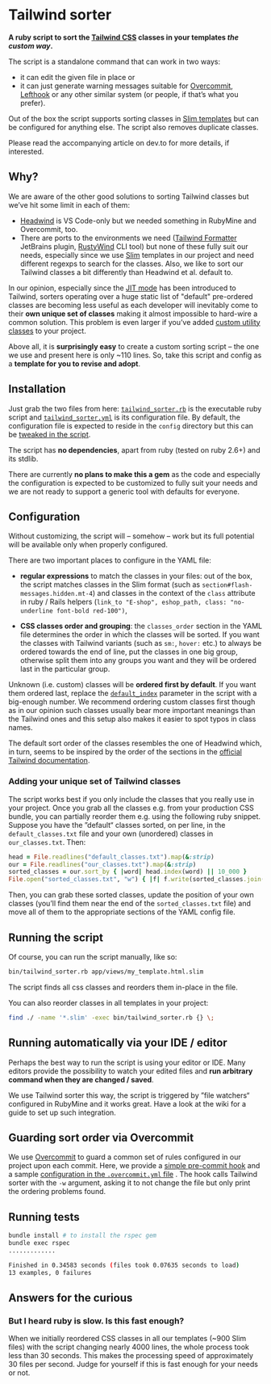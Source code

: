 # Tailwind sorter

**A ruby script to sort the [Tailwind CSS](https://tailwindcss.com) classes in your templates _the custom way_.**

The script is a standalone command that can work in two ways:

- it can edit the given file in place or
- it can just generate warning messages suitable for [Overcommit](https://github.com/sds/overcommit),
  [Lefthook](https://github.com/evilmartians/lefthook) or any other similar system (or people, if that’s what you
  prefer).

Out of the box the script supports sorting classes in [Slim templates](http://slim-lang.com/) but can be configured for
anything else. The script also removes duplicate classes.

Please read the accompanying article on dev.to for more details, if interested.

## Why?

We are aware of the other good solutions to sorting Tailwind classes but we’ve hit some limit in each of them:

- [Headwind](https://github.com/heybourn/headwind) is VS Code-only but we needed something in RubyMine and Overcommit,
  too.
- There are ports to the environments we need
  ([Tailwind Formatter](https://plugins.jetbrains.com/plugin/13376-tailwind-formatter/) JetBrains plugin,
  [RustyWind](https://github.com/avencera/rustywind) CLI tool) but none of these fully suit our needs, especially since
  we use [Slim](http://slim-lang.com/) templates in our project and need different regexps to search for the classes.
  Also, we like to sort our Tailwind classes a bit differently than Headwind et al. default to.

In our opinion, especially since the [JIT mode](https://tailwindcss.com/docs/just-in-time-mode) has been introduced to
Tailwind, sorters operating over a huge static list of "default" pre-ordered classes are becoming less useful as each
developer will inevitably come to their **own unique set of classes** making it almost impossible to hard-wire a common
solution. This problem is even larger if you’ve added
[custom utility classes](https://tailwindcss.com/docs/adding-new-utilities) to your project.

Above all, it is **surprisingly easy** to create a custom sorting script – the one we use and present here is only
~110 lines. So, take this script and config as a **template for you to revise and adopt**.

## Installation

Just grab the two files from
here: [`tailwind_sorter.rb`](https://github.com/NejRemeslnici/tailwind-sorter/blob/main/bin/tailwind_sorter.rb) is the
executable ruby script
and [`tailwind_sorter.yml`](https://github.com/NejRemeslnici/tailwind-sorter/blob/main/config/tailwind_sorter.yml) is
its configuration file. By default, the configuration file is expected to reside in the `config` directory but this can
be [tweaked in the script](https://github.com/NejRemeslnici/tailwind-sorter/blob/main/bin/tailwind_sorter.rb#L94).

The script has **no dependencies**, apart from ruby (tested on ruby 2.6+) and its stdlib.

There are currently **no plans to make this a gem** as the code and especially the configuration is expected to be
customized to fully suit your needs and we are not ready to support a generic tool with defaults for everyone.

## Configuration

Without customizing, the script will – somehow – work but its full potential will be available only when properly
configured.

There are two important places to configure in the YAML file:

- **regular expressions** to match the classes in your files: out of the box, the script matches classes in the Slim
  format (such as `section#flash-messages.hidden.mt-4`) and classes in the context of the `class` attribute in ruby /
  Rails helpers (`link_to "E-shop", eshop_path, class: "no-underline font-bold red-100")`,

- **CSS classes order and grouping**: the `classes_order` section in the YAML file determines the order in which the
  classes will be sorted. If you want the classes with Tailwind variants (such as `sm:`, `hover:` etc.) to always be
  ordered towards the end of line, put the classes in one big group, otherwise split them into any groups you want and
  they will be ordered last in the particular group.

Unknown (i.e. custom) classes will be **ordered first by default**. If you want them ordered last, replace
the [`default_index`](https://github.com/NejRemeslnici/tailwind-sorter/blob/main/bin/tailwind_sorter.rb#L21) parameter
in the script with a big-enough number. We recommend ordering custom classes first though as in our opinion such classes
usually bear more important meanings than the Tailwind ones and this setup also makes it easier to spot typos in class
names.

The default sort order of the classes resembles the one of Headwind which, in turn, seems to be inspired by the order of
the sections in the [official Tailwind documentation](https://tailwindcss.com/docs).

### Adding your unique set of Tailwind classes

The script works best if you only include the classes that you really use in your project. Once you grab all the classes
e.g. from your production CSS bundle, you can partially reorder them e.g. using the following ruby snippet. Suppose you
have the ”default“ classes sorted, on per line, in the `default_classes.txt` file and your own (unordered) classes
in `our_classes.txt`. Then:

```ruby
head = File.readlines("default_classes.txt").map(&:strip)
our = File.readlines("our_classes.txt").map(&:strip)
sorted_classes = our.sort_by { |word| head.index(word) || 10_000 }
File.open("sorted_classes.txt", "w") { |f| f.write(sorted_classes.join("\n")) }
```

Then, you can grab these sorted classes, update the position of your own classes (you’ll find them near the end of
the `sorted_classes.txt` file) and move all of them to the appropriate sections of the YAML config file.

## Running the script

Of course, you can run the script manually, like so:

```sh
bin/tailwind_sorter.rb app/views/my_template.html.slim
```

The script finds all css classes and reorders them in-place in the file.

You can also reorder classes in all templates in your project:

```sh
find ./ -name '*.slim' -exec bin/tailwind_sorter.rb {} \;
```

## Running automatically via your IDE / editor

Perhaps the best way to run the script is using your editor or IDE. Many editors provide the possibility to watch your
edited files and **run arbitrary command when they are changed / saved**.

We use Tailwind sorter this way, the script is triggered by ”file watchers“ configured in RubyMine and it works great.
Have a look at the wiki for a guide to set up such integration.

## Guarding sort order via Overcommit

We use [Overcommit](https://github.com/sds/overcommit) to guard a common set of rules configured in our project upon
each commit. Here, we provide
a [simple pre-commit hook](https://github.com/NejRemeslnici/tailwind-sorter/blob/main/.git-hooks/pre_commit/check_css_classes_order.rb)
and a sample
[configuration in the `.overcommit.yml` file](https://github.com/NejRemeslnici/tailwind-sorter/blob/main/.overcommit.yml#L31)
. The hook calls Tailwind sorter with the `-w` argument, asking it to not change the file but only print the ordering
problems found.

## Running tests

```sh
bundle install # to install the rspec gem
bundle exec rspec
.............

Finished in 0.34583 seconds (files took 0.07635 seconds to load)
13 examples, 0 failures
```

## Answers for the curious

### But I heard ruby is slow. Is this fast enough?

When we initially reordered CSS classes in all our templates (~900 Slim files) with the script changing nearly 4000
lines, the whole process took less than 30 seconds. This makes the processing speed of approximately 30 files per
second. Judge for yourself if this is fast enough for your needs or not.
